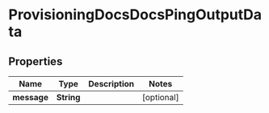 

# ProvisioningDocsDocsPingOutputData

## Properties

Name | Type | Description | Notes
------------ | ------------- | ------------- | -------------
**message** | **String** |  |  [optional]




